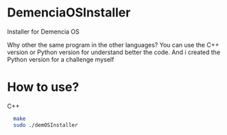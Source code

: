 # DemenciaOSInstaller
Installer for Demencia OS

Why other the same program in the other languages?
You can use the C++ version or Python version for understand better the code. And i created the Python version for a challenge myself 

# How to use?

C++

```bash
  make
  sudo ./demOSInstaller
```

